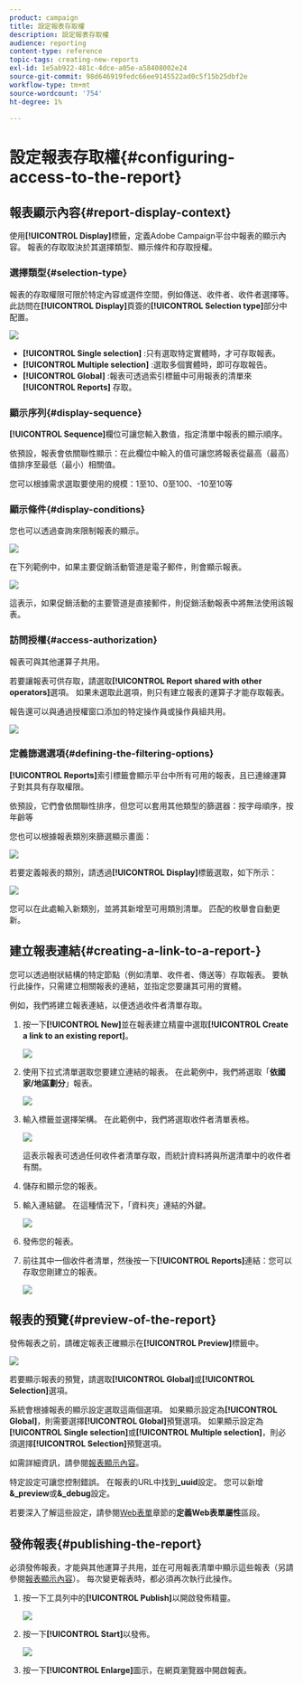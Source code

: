 ```yaml
---
product: campaign
title: 設定報表存取權
description: 設定報表存取權
audience: reporting
content-type: reference
topic-tags: creating-new-reports
exl-id: 1e5ab922-481c-4dce-a05e-a58408002e24
source-git-commit: 98d646919fedc66ee9145522ad0c5f15b25dbf2e
workflow-type: tm+mt
source-wordcount: '754'
ht-degree: 1%

---
```


# 設定報表存取權{#configuring-access-to-the-report}

## 報表顯示內容{#report-display-context}

使用&#x200B;**[!UICONTROL Display]**&#x200B;標籤，定義Adobe Campaign平台中報表的顯示內容。 報表的存取取決於其選擇類型、顯示條件和存取授權。

### 選擇類型{#selection-type}

報表的存取權限可限於特定內容或選件空間，例如傳送、收件者、收件者選擇等。 此訪問在&#x200B;**[!UICONTROL Display]**&#x200B;頁簽的&#x200B;**[!UICONTROL Selection type]**&#x200B;部分中配置。

![](assets/s_ncs_advuser_report_visibility_4.png)

* **[!UICONTROL Single selection]** :只有選取特定實體時，才可存取報表。
* **[!UICONTROL Multiple selection]** :選取多個實體時，即可存取報告。
* **[!UICONTROL Global]** :報表可透過索引標籤中可用報表的清單來 **[!UICONTROL Reports]** 存取。

### 顯示序列{#display-sequence}

**[!UICONTROL Sequence]**&#x200B;欄位可讓您輸入數值，指定清單中報表的顯示順序。

依預設，報表會依關聯性顯示：在此欄位中輸入的值可讓您將報表從最高（最高）值排序至最低（最小）相關值。

您可以根據需求選取要使用的規模：1至10、0至100、-10至10等

### 顯示條件{#display-conditions}

您也可以透過查詢來限制報表的顯示。

![](assets/s_ncs_advuser_report_visibility_5.png)

在下列範例中，如果主要促銷活動管道是電子郵件，則會顯示報表。

![](assets/s_ncs_advuser_report_visibility_6.png)

這表示，如果促銷活動的主要管道是直接郵件，則促銷活動報表中將無法使用該報表。

### 訪問授權{#access-authorization}

報表可與其他運算子共用。

若要讓報表可供存取，請選取&#x200B;**[!UICONTROL Report shared with other operators]**&#x200B;選項。 如果未選取此選項，則只有建立報表的運算子才能存取報表。

報告還可以與通過授權窗口添加的特定操作員或操作員組共用。

![](assets/s_ncs_advuser_report_visibility_8.png)

### 定義篩選選項{#defining-the-filtering-options}

**[!UICONTROL Reports]**&#x200B;索引標籤會顯示平台中所有可用的報表，且已連線運算子對其具有存取權限。

依預設，它們會依關聯性排序，但您可以套用其他類型的篩選器：按字母順序，按年齡等

您也可以根據報表類別來篩選顯示畫面：

![](assets/report_ovv_select_type.png)

若要定義報表的類別，請透過&#x200B;**[!UICONTROL Display]**&#x200B;標籤選取，如下所示：

![](assets/report_select_category.png)

您可以在此處輸入新類別，並將其新增至可用類別清單。 匹配的枚舉會自動更新。

## 建立報表連結{#creating-a-link-to-a-report-}

您可以透過樹狀結構的特定節點（例如清單、收件者、傳送等）存取報表。 要執行此操作，只需建立相關報表的連結，並指定您要讓其可用的實體。

例如，我們將建立報表連結，以便透過收件者清單存取。

1. 按一下&#x200B;**[!UICONTROL New]**&#x200B;並在報表建立精靈中選取&#x200B;**[!UICONTROL Create a link to an existing report]**。

   ![](assets/s_ncs_advuser_report_wizard_link_01.png)

1. 使用下拉式清單選取您要建立連結的報表。 在此範例中，我們將選取「**依國家/地區劃分**」報表。

   ![](assets/s_ncs_advuser_report_wizard_link_02.png)

1. 輸入標籤並選擇架構。 在此範例中，我們將選取收件者清單表格。

   ![](assets/s_ncs_advuser_report_wizard_link_03.png)

   這表示報表可透過任何收件者清單存取，而統計資料將與所選清單中的收件者有關。

1. 儲存和顯示您的報表。
1. 輸入連結鍵。 在這種情況下，「資料夾」連結的外鍵。

   ![](assets/s_ncs_advuser_report_wizard_link_04.png)

1. 發佈您的報表。
1. 前往其中一個收件者清單，然後按一下&#x200B;**[!UICONTROL Reports]**&#x200B;連結：您可以存取您剛建立的報表。

   ![](assets/s_ncs_advuser_report_wizard_link_05.png)

## 報表的預覽{#preview-of-the-report}

發佈報表之前，請確定報表正確顯示在&#x200B;**[!UICONTROL Preview]**&#x200B;標籤中。

![](assets/s_ncs_advuser_report_preview_01.png)

若要顯示報表的預覽，請選取&#x200B;**[!UICONTROL Global]**&#x200B;或&#x200B;**[!UICONTROL Selection]**&#x200B;選項。

系統會根據報表的顯示設定選取這兩個選項。 如果顯示設定為&#x200B;**[!UICONTROL Global]**，則需要選擇&#x200B;**[!UICONTROL Global]**&#x200B;預覽選項。 如果顯示設定為&#x200B;**[!UICONTROL Single selection]**&#x200B;或&#x200B;**[!UICONTROL Multiple selection]**，則必須選擇&#x200B;**[!UICONTROL Selection]**&#x200B;預覽選項。

如需詳細資訊，請參閱[報表顯示內容](#report-display-context)。

特定設定可讓您控制錯誤。 在報表的URL中找到&#x200B;**_uuid**&#x200B;設定。 您可以新增&#x200B;**&amp;_preview**&#x200B;或&#x200B;**&amp;_debug**&#x200B;設定。

若要深入了解這些設定，請參閱[Web表單](../../web/using/about-web-forms.md)章節的&#x200B;**定義Web表單屬性**&#x200B;區段。

## 發佈報表{#publishing-the-report}

必須發佈報表，才能與其他運算子共用，並在可用報表清單中顯示這些報表（另請參閱[報表顯示內容](#report-display-context)）。 每次變更報表時，都必須再次執行此操作。

1. 按一下工具列中的&#x200B;**[!UICONTROL Publish]**&#x200B;以開啟發佈精靈。

   ![](assets/s_ncs_advuser_report_publish_01.png)

1. 按一下&#x200B;**[!UICONTROL Start]**&#x200B;以發佈。

   ![](assets/s_ncs_advuser_report_publish_02.png)

1. 按一下&#x200B;**[!UICONTROL Enlarge]**&#x200B;圖示，在網頁瀏覽器中開啟報表。
